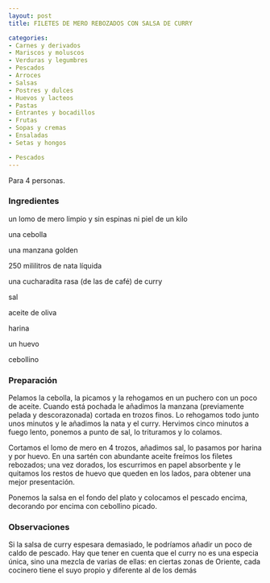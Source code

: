 ```yaml
---
layout: post
title: FILETES DE MERO REBOZADOS CON SALSA DE CURRY

categories:
- Carnes y derivados
- Mariscos y moluscos
- Verduras y legumbres
- Pescados
- Arroces
- Salsas
- Postres y dulces
- Huevos y lacteos
- Pastas
- Entrantes y bocadillos
- Frutas
- Sopas y cremas
- Ensaladas
- Setas y hongos

- Pescados
---
```

Para 4 personas.

<h3>Ingredientes</h3>
un lomo de mero limpio y sin espinas ni piel de un kilo

una cebolla

una manzana golden

250 mililitros de nata líquida

una cucharadita rasa (de las de café) de curry

sal

aceite de oliva

harina

un huevo

cebollino

<h3>Preparación</h3>
Pelamos la cebolla, la picamos y la rehogamos en un puchero con un poco de aceite. Cuando está pochada le añadimos la manzana (previamente pelada y descorazonada) cortada en trozos finos. Lo rehogamos todo junto unos minutos y le añadimos la nata y el curry. Hervimos cinco minutos a fuego lento, ponemos a punto de sal, lo trituramos y lo colamos.

Cortamos el lomo de mero en 4 trozos, añadimos sal, lo pasamos por harina y por huevo. En una sartén con abundante aceite freímos los filetes rebozados; una vez dorados, los escurrimos en papel absorbente y le quitamos los restos de huevo que queden en los lados, para obtener una mejor presentación.

Ponemos la salsa en el fondo del plato y colocamos el pescado encima, decorando por encima con cebollino picado.

<h3>Observaciones</h3>
Si la salsa de curry espesara demasiado, le podríamos añadir un poco de caldo de pescado. Hay que tener en cuenta que el curry no es una especia única, sino una mezcla de varias de ellas: en ciertas zonas de Oriente, cada cocinero tiene el suyo propio y diferente al de los demás

